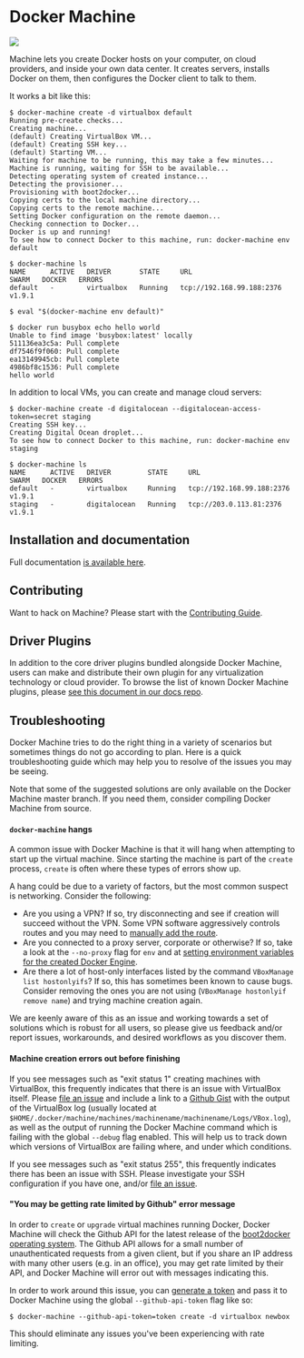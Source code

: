 # Docker Machine

![](https://docs.docker.com/machine/img/logo.png)

Machine lets you create Docker hosts on your computer, on cloud providers, and
inside your own data center. It creates servers, installs Docker on them, then
configures the Docker client to talk to them.

It works a bit like this:

```console
$ docker-machine create -d virtualbox default
Running pre-create checks...
Creating machine...
(default) Creating VirtualBox VM...
(default) Creating SSH key...
(default) Starting VM...
Waiting for machine to be running, this may take a few minutes...
Machine is running, waiting for SSH to be available...
Detecting operating system of created instance...
Detecting the provisioner...
Provisioning with boot2docker...
Copying certs to the local machine directory...
Copying certs to the remote machine...
Setting Docker configuration on the remote daemon...
Checking connection to Docker...
Docker is up and running!
To see how to connect Docker to this machine, run: docker-machine env default

$ docker-machine ls
NAME      ACTIVE   DRIVER       STATE     URL                         SWARM   DOCKER   ERRORS
default   -        virtualbox   Running   tcp://192.168.99.188:2376           v1.9.1

$ eval "$(docker-machine env default)"

$ docker run busybox echo hello world
Unable to find image 'busybox:latest' locally
511136ea3c5a: Pull complete
df7546f9f060: Pull complete
ea13149945cb: Pull complete
4986bf8c1536: Pull complete
hello world
```

In addition to local VMs, you can create and manage cloud servers:

```console
$ docker-machine create -d digitalocean --digitalocean-access-token=secret staging
Creating SSH key...
Creating Digital Ocean droplet...
To see how to connect Docker to this machine, run: docker-machine env staging

$ docker-machine ls
NAME      ACTIVE   DRIVER         STATE     URL                         SWARM   DOCKER   ERRORS
default   -        virtualbox     Running   tcp://192.168.99.188:2376           v1.9.1
staging   -        digitalocean   Running   tcp://203.0.113.81:2376             v1.9.1
```

## Installation and documentation

Full documentation [is available here](https://docs.docker.com/machine/).

## Contributing

Want to hack on Machine? Please start with the [Contributing Guide](https://github.com/asticode/machine/blob/master/CONTRIBUTING.md).

## Driver Plugins

In addition to the core driver plugins bundled alongside Docker Machine, users
can make and distribute their own plugin for any virtualization technology or
cloud provider.  To browse the list of known Docker Machine plugins, please [see
this document in our
docs repo](https://github.com/docker/docker.github.io/blob/master/machine/AVAILABLE_DRIVER_PLUGINS.md).

## Troubleshooting

Docker Machine tries to do the right thing in a variety of scenarios but
sometimes things do not go according to plan.  Here is a quick troubleshooting
guide which may help you to resolve of the issues you may be seeing.

Note that some of the suggested solutions are only available on the Docker
Machine master branch.  If you need them, consider compiling Docker Machine from
source.
#### `docker-machine` hangs

A common issue with Docker Machine is that it will hang when attempting to start
up the virtual machine.  Since starting the machine is part of the `create`
process, `create` is often where these types of errors show up.

A hang could be due to a variety of factors, but the most common suspect is
networking.  Consider the following:

-   Are you using a VPN?  If so, try disconnecting and see if creation will
    succeed without the VPN.  Some VPN software aggressively controls routes and
    you may need to [manually add the route](https://github.com/asticode/machine/issues/1500#issuecomment-121134958).
-   Are you connected to a proxy server, corporate or otherwise?  If so, take a
    look at the `--no-proxy` flag for `env` and at [setting environment variables
    for the created Docker Engine](https://docs.docker.com/machine/reference/create/#specifying-configuration-options-for-the-created-docker-engine).
-   Are there a lot of host-only interfaces listed by the command `VBoxManage list
    hostonlyifs`?  If so, this has sometimes been known to cause bugs.  Consider
    removing the ones you are not using (`VBoxManage hostonlyif remove name`) and
    trying machine creation again.

We are keenly aware of this as an issue and working towards a set of solutions
which is robust for all users, so please give us feedback and/or report issues,
workarounds, and desired workflows as you discover them.

#### Machine creation errors out before finishing

If you see messages such as "exit status 1" creating machines with VirtualBox,
this frequently indicates that there is an issue with VirtualBox itself.  Please
[file an issue](https://github.com/asticode/machine/issues/new) and include a link
to a [Github Gist](https://gist.github.com/) with the output of the VirtualBox
log (usually located at
`$HOME/.docker/machine/machines/machinename/machinename/Logs/VBox.log`), as well
as the output of running the Docker Machine command which is failing with the
global `--debug` flag enabled.  This will help us to track down which versions
of VirtualBox are failing where, and under which conditions.

If you see messages such as "exit status 255", this frequently indicates there
has been an issue with SSH.  Please investigate your SSH configuration if you
have one, and/or [file an issue](https://github.com/asticode/machine/issues).

#### "You may be getting rate limited by Github" error message

In order to `create` or `upgrade` virtual machines running Docker, Docker
Machine will check the Github API for the latest release of the [boot2docker
operating system](https://github.com/boot2docker/boot2docker).  The Github API
allows for a small number of unauthenticated requests from a given client, but
if you share an IP address with many other users (e.g. in an office), you may
get rate limited by their API, and Docker Machine will error out with messages
indicating this.

In order to work around this issue, you can [generate a
token](https://help.github.com/articles/creating-an-access-token-for-command-line-use/)
and pass it to Docker Machine using the global `--github-api-token` flag like
so:

```console
$ docker-machine --github-api-token=token create -d virtualbox newbox
```

This should eliminate any issues you've been experiencing with rate limiting.
